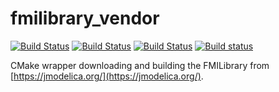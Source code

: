 # fmilibrary_vendor

[![Build Status](http://build.ros2.org/job/Ddev__fmilibrary_vendor__ubuntu_bionic_amd64/badge/icon?subject=Build%20farm%3A%20Dashing)](http://build.ros2.org/job/Ddev__fmilibrary_vendor__ubuntu_bionic_amd64/)
[![Build Status](http://build.ros2.org/job/Edev__fmilibrary_vendor__ubuntu_bionic_amd64/badge/icon?subject=Build%20farm%3A%20Eloquent)](http://build.ros2.org/job/Edev__fmilibrary_vendor__ubuntu_bionic_amd64/)
[![Build Status](http://build.ros2.org/job/Fdev__fmilibrary_vendor__ubuntu_focal_amd64/badge/icon?subject=Build%20farm%3A%20Foxy)](http://build.ros2.org/job/Fdev__fmilibrary_vendor__ubuntu_focal_amd64/)
[![Build status](https://github.com/boschresearch/fmilibrary_vendor/workflows/Build%20action%3A%20Foxy%20%2B%20Rolling/badge.svg)](https://github.com/boschresearch/fmilibrary_vendor/actions)

CMake wrapper downloading and building the FMILibrary from [https://jmodelica.org/](https://jmodelica.org/).
